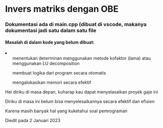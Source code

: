 <h1> Invers matriks dengan OBE </h1>
<h3> Dokumentasi ada di main.cpp (dibuat di vscode, makanya dokumentasi jadi satu dalam satu file </h3>
<h4> Masalah di dalam kode yang belum dibuat: </h4>
<li>
<ol> menentukan determinan menggunakan metode kofaktor (lama) atau menggunakan LU decomposition </ol>
<ol> membuat logika dari program secara otomatis </ol>
<ol> mengalokasikan memori secara efektif </ol>
</li>

<p> Hei diriku di masa depan, kuharap kau dapat menyelasaikan proyek gaje ini </p>
<p> Diriku di masa ini belum bisa menyelesaikannya secara efektif dan efisien </p>
<p> Karena masih banyak hal yang kuketahui soal pemrograman </p>
<p> Diedit pada 2 Januari 2023 </p>
